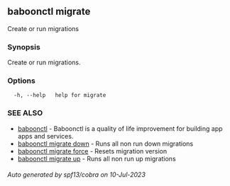 ## baboonctl migrate

Create or run migrations

### Synopsis

Create or run migrations.

### Options

```
  -h, --help   help for migrate
```

### SEE ALSO

* [baboonctl](../baboonctl.md)	 - Baboonctl is a quality of life improvement for building app apps and services.
* [baboonctl migrate down](baboonctl_migrate_down.md)	 - Runs all non run down migrations
* [baboonctl migrate force](baboonctl_migrate_force.md)	 - Resets migration version
* [baboonctl migrate up](baboonctl_migrate_up.md)	 - Runs all non run up migrations

###### Auto generated by spf13/cobra on 10-Jul-2023
